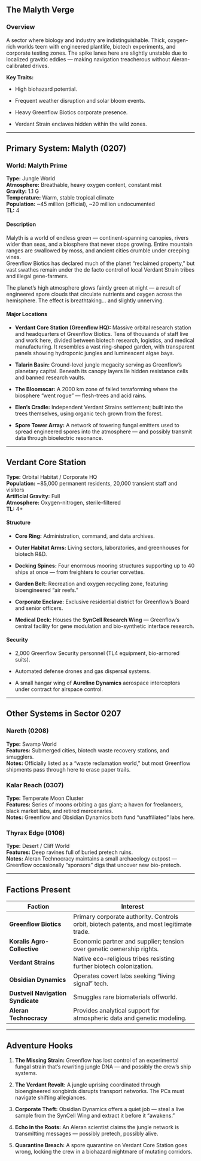 ## **The Malyth Verge**

### Overview

A sector where biology and industry are indistinguishable. Thick, oxygen-rich worlds teem with engineered plantlife, biotech experiments, and corporate testing zones. The spike lanes here are slightly unstable due to localized gravitic eddies — making navigation treacherous without Aleran-calibrated drives.

**Key Traits:**

- High biohazard potential.
    
- Frequent weather disruption and solar bloom events.
    
- Heavy Greenflow Biotics corporate presence.
    
- Verdant Strain enclaves hidden within the wild zones.
    

---

## **Primary System: Malyth (0207)**

### **World: Malyth Prime**

**Type:** Jungle World  
**Atmosphere:** Breathable, heavy oxygen content, constant mist  
**Gravity:** 1.1 G  
**Temperature:** Warm, stable tropical climate  
**Population:** ~45 million (official), ~20 million undocumented  
**TL:** 4

#### **Description**

Malyth is a world of endless green — continent-spanning canopies, rivers wider than seas, and a biosphere that never stops growing. Entire mountain ranges are swallowed by moss, and ancient cities crumble under creeping vines.  
Greenflow Biotics has declared much of the planet “reclaimed property,” but vast swathes remain under the de facto control of local Verdant Strain tribes and illegal gene-farmers.

The planet’s high atmosphere glows faintly green at night — a result of engineered spore clouds that circulate nutrients and oxygen across the hemisphere. The effect is breathtaking… and slightly unnerving.

#### **Major Locations**

- **Verdant Core Station (Greenflow HQ):** Massive orbital research station and headquarters of Greenflow Biotics. Tens of thousands of staff live and work here, divided between biotech research, logistics, and medical manufacturing. It resembles a vast ring-shaped garden, with transparent panels showing hydroponic jungles and luminescent algae bays.
    
- **Talarin Basin:** Ground-level jungle megacity serving as Greenflow’s planetary capital. Beneath its canopy layers lie hidden resistance cells and banned research vaults.
    
- **The Bloomscar:** A 2000 km zone of failed terraforming where the biosphere “went rogue” — flesh-trees and acid rains.
    
- **Elen’s Cradle:** Independent Verdant Strains settlement; built into the trees themselves, using organic tech grown from the forest.
    
- **Spore Tower Array:** A network of towering fungal emitters used to spread engineered spores into the atmosphere — and possibly transmit data through bioelectric resonance.
    

---

## **Verdant Core Station**

**Type:** Orbital Habitat / Corporate HQ  
**Population:** ~85,000 permanent residents, 20,000 transient staff and visitors  
**Artificial Gravity:** Full  
**Atmosphere:** Oxygen-nitrogen, sterile-filtered  
**TL:** 4+

#### **Structure**

- **Core Ring:** Administration, command, and data archives.
    
- **Outer Habitat Arms:** Living sectors, laboratories, and greenhouses for biotech R&D.
    
- **Docking Spines:** Four enormous mooring structures supporting up to 40 ships at once — from freighters to courier corvettes.
    
- **Garden Belt:** Recreation and oxygen recycling zone, featuring bioengineered “air reefs.”
    
- **Corporate Enclave:** Exclusive residential district for Greenflow’s Board and senior officers.
    
- **Medical Deck:** Houses the **SynCell Research Wing** — Greenflow’s central facility for gene modulation and bio-synthetic interface research.
    

#### **Security**

- 2,000 Greenflow Security personnel (TL4 equipment, bio-armored suits).
    
- Automated defense drones and gas dispersal systems.
    
- A small hangar wing of **Aureline Dynamics** aerospace interceptors under contract for airspace control.
    

---

## **Other Systems in Sector 0207**

### **Nareth (0208)**

**Type:** Swamp World  
**Features:** Submerged cities, biotech waste recovery stations, and smugglers.  
**Notes:** Officially listed as a “waste reclamation world,” but most Greenflow shipments pass through here to erase paper trails.

### **Kalar Reach (0307)**

**Type:** Temperate Moon Cluster  
**Features:** Series of moons orbiting a gas giant; a haven for freelancers, black market labs, and retired mercenaries.  
**Notes:** Greenflow and Obsidian Dynamics both fund “unaffiliated” labs here.

### **Thyrax Edge (0106)**

**Type:** Desert / Cliff World  
**Features:** Deep ravines full of buried pretech ruins.  
**Notes:** Aleran Technocracy maintains a small archaeology outpost — Greenflow occasionally “sponsors” digs that uncover new bio-pretech.

---

## **Factions Present**

|Faction|Interest|
|---|---|
|**Greenflow Biotics**|Primary corporate authority. Controls orbit, biotech patents, and most legitimate trade.|
|**Koralis Agro-Collective**|Economic partner and supplier; tension over genetic ownership rights.|
|**Verdant Strains**|Native eco-religious tribes resisting further biotech colonization.|
|**Obsidian Dynamics**|Operates covert labs seeking “living signal” tech.|
|**Dustveil Navigation Syndicate**|Smuggles rare biomaterials offworld.|
|**Aleran Technocracy**|Provides analytical support for atmospheric data and genetic modeling.|

---

## **Adventure Hooks**

1. **The Missing Strain:** Greenflow has lost control of an experimental fungal strain that’s rewriting jungle DNA — and possibly the crew’s ship systems.
    
2. **The Verdant Revolt:** A jungle uprising coordinated through bioengineered songbirds disrupts transport networks. The PCs must navigate shifting allegiances.
    
3. **Corporate Theft:** Obsidian Dynamics offers a quiet job — steal a live sample from the SynCell Wing and extract it before it “awakens.”
    
4. **Echo in the Roots:** An Aleran scientist claims the jungle network is transmitting messages — possibly pretech, possibly alive.
    
5. **Quarantine Breach:** A spore quarantine on Verdant Core Station goes wrong, locking the crew in a biohazard nightmare of mutating corridors.